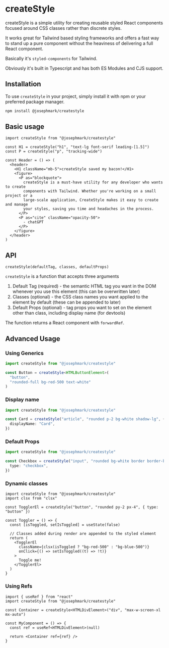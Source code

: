 # createStyle

createStyle is a simple utility for creating reusable styled React components focused around CSS classes rather than discrete styles.

It works great for Tailwind based styling frameworks and offers a fast way to stand up a pure component without the heaviness of delivering a full React component.

Basically it's `styled-components` for Tailwind.

Obviously it's built in Typescript and has both ES Modules and CJS support.

## Installation

To use `createStyle` in your project, simply install it with npm or your preferred package manager.

```bash
npm install @josephmark/createstyle
```

## Basic usage

```tsx
import createStyle from "@josephmark/createstyle"

const H1 = createStyle("h1", "text-lg font-serif leading-[1.5]")
const P = createStyle("p", "tracking-wide")

const Header = () => (
  <header>
    <H1 className="mb-5">createStyle saved my bacon!</H1>
    <figure>
      <P as="blockquote">
        createStyle is a must-have utility for any developer who wants to create
        components with Tailwind. Whether you're working on a small project or a
        large-scale application, CreateStyle makes it easy to create and manage
        your styles, saving you time and headaches in the process.
      </P>
      <P as="cite" className="opacity-50">
        - chatGPT
      </P>
    </figure>
  </header>
)
```

## API

`createStyle(defaultTag, classes, defaultProps)`

`createStyle` is a function that accepts three arguments

1. Default Tag (required) - the semantic HTML tag you want in the DOM whenever you use this element (this can be overwritten later)
2. Classes (optional) - the CSS class names you want applied to the element by default (these can be appended to later)
3. Default Props (optional) - tag props you want to set on the element other than class, including display name (for devtools)

The function returns a React component with `forwardRef`.

## Advanced Usage

### Using Generics

```ts
import createStyle from "@josephmark/createstyle"

const Button = createStyle<HTMLButtonElement>(
  "button",
  "rounded-full bg-red-500 text-white"
)
```

### Display name

```ts
import createStyle from "@josephmark/createstyle"

const Card = createStyle("article", "rounded p-2 bg-white shadow-lg", {
  displayName: "Card",
})
```

### Default Props

```ts
import createStyle from "@josephmark/createstyle"

const Checkbox = createStyle("input", "rounded bg-white border border-black", {
  type: "checkbox",
})
```

### Dynamic classes

```tsx
import createStyle from "@josephmark/createstyle"
import clsx from "clsx"

const TogglerEl = createStyle("button", "rounded py-2 px-4", { type: "button" })

const Toggler = () => {
  const [isToggled, setIsToggled] = useState(false)

  // Classes added during render are appended to the styled element
  return (
    <TogglerEl
      className={clsx(isToggled ? "bg-red-500" : "bg-blue-500")}
      onClick={() => setIsToggled((t) => !t)}
    >
      Toggle me!
    </TogglerEl>
  )
}
```

### Using Refs

```tsx
import { useRef } from "react"
import createStyle from "@josephmark/createstyle"

const Container = createStyle<HTMLDivElement>("div", "max-w-screen-xl mx-auto")

const MyComponent = () => {
  const ref = useRef<HTMLDivElement>(null)

  return <Container ref={ref} />
}
```
